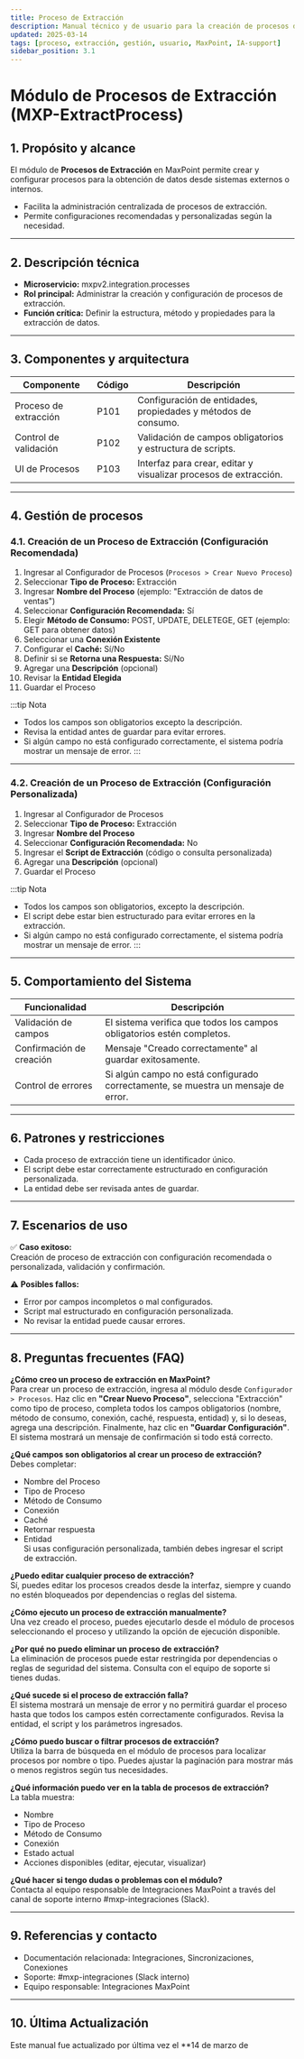 ```yaml
---
title: Proceso de Extracción
description: Manual técnico y de usuario para la creación de procesos de extracción en MaxPoint.
updated: 2025-03-14
tags: [proceso, extracción, gestión, usuario, MaxPoint, IA-support]
sidebar_position: 3.1
---
```


# Módulo de Procesos de Extracción (MXP-ExtractProcess)

## 1. Propósito y alcance

El módulo de **Procesos de Extracción** en MaxPoint permite crear y configurar procesos para la obtención de datos desde sistemas externos o internos.
- Facilita la administración centralizada de procesos de extracción.
- Permite configuraciones recomendadas y personalizadas según la necesidad.

---

## 2. Descripción técnica

- **Microservicio:** mxpv2.integration.processes
- **Rol principal:** Administrar la creación y configuración de procesos de extracción.
- **Función crítica:** Definir la estructura, método y propiedades para la extracción de datos.

---

## 3. Componentes y arquitectura

| Componente                | Código | Descripción                                                                 |
|---------------------------|--------|-----------------------------------------------------------------------------|
| Proceso de extracción     | P101   | Configuración de entidades, propiedades y métodos de consumo.               |
| Control de validación     | P102   | Validación de campos obligatorios y estructura de scripts.                  |
| UI de Procesos            | P103   | Interfaz para crear, editar y visualizar procesos de extracción.            |

---

## 4. Gestión de procesos

### 4.1. Creación de un Proceso de Extracción (Configuración Recomendada)

1. Ingresar al Configurador de Procesos (`Procesos > Crear Nuevo Proceso`)
2. Seleccionar **Tipo de Proceso:** Extracción
3. Ingresar **Nombre del Proceso** (ejemplo: "Extracción de datos de ventas")
4. Seleccionar **Configuración Recomendada:** Sí
5. Elegir **Método de Consumo:** POST, UPDATE, DELETEGE, GET (ejemplo: GET para obtener datos)
6. Seleccionar una **Conexión Existente**
7. Configurar el **Caché:** Sí/No
8. Definir si se **Retorna una Respuesta:** Sí/No
9. Agregar una **Descripción** (opcional)
10. Revisar la **Entidad Elegida**
11. Guardar el Proceso

:::tip Nota
- Todos los campos son obligatorios excepto la descripción.  
- Revisa la entidad antes de guardar para evitar errores.  
- Si algún campo no está configurado correctamente, el sistema podría mostrar un mensaje de error.
:::

---

### 4.2. Creación de un Proceso de Extracción (Configuración Personalizada)

1. Ingresar al Configurador de Procesos
2. Seleccionar **Tipo de Proceso:** Extracción
3. Ingresar **Nombre del Proceso**
4. Seleccionar **Configuración Recomendada:** No
5. Ingresar el **Script de Extracción** (código o consulta personalizada)
6. Agregar una **Descripción** (opcional)
7. Guardar el Proceso

:::tip Nota
- Todos los campos son obligatorios, excepto la descripción.
- El script debe estar bien estructurado para evitar errores en la extracción.
- Si algún campo no está configurado correctamente, el sistema podría mostrar un mensaje de error.
:::

---

## 5. Comportamiento del Sistema

| **Funcionalidad**       | **Descripción**                                                                                          |
|-------------------------|----------------------------------------------------------------------------------------------------------|
| Validación de campos    | El sistema verifica que todos los campos obligatorios estén completos.                                   |
| Confirmación de creación| Mensaje "Creado correctamente" al guardar exitosamente.                                                  |
| Control de errores      | Si algún campo no está configurado correctamente, se muestra un mensaje de error.                        |

---

## 6. Patrones y restricciones

- Cada proceso de extracción tiene un identificador único.
- El script debe estar correctamente estructurado en configuración personalizada.
- La entidad debe ser revisada antes de guardar.

---

## 7. Escenarios de uso

✅ **Caso exitoso:**  
Creación de proceso de extracción con configuración recomendada o personalizada, validación y confirmación.

⚠️ **Posibles fallos:**  
- Error por campos incompletos o mal configurados.
- Script mal estructurado en configuración personalizada.
- No revisar la entidad puede causar errores.

---

## 8. Preguntas frecuentes (FAQ)

**¿Cómo creo un proceso de extracción en MaxPoint?**  
Para crear un proceso de extracción, ingresa al módulo desde `Configurador > Procesos`. Haz clic en **"Crear Nuevo Proceso"**, selecciona "Extracción" como tipo de proceso, completa todos los campos obligatorios (nombre, método de consumo, conexión, caché, respuesta, entidad) y, si lo deseas, agrega una descripción. Finalmente, haz clic en **"Guardar Configuración"**. El sistema mostrará un mensaje de confirmación si todo está correcto.

**¿Qué campos son obligatorios al crear un proceso de extracción?**  
Debes completar:  
- Nombre del Proceso  
- Tipo de Proceso  
- Método de Consumo  
- Conexión  
- Caché  
- Retornar respuesta  
- Entidad  
Si usas configuración personalizada, también debes ingresar el script de extracción.

**¿Puedo editar cualquier proceso de extracción?**  
Sí, puedes editar los procesos creados desde la interfaz, siempre y cuando no estén bloqueados por dependencias o reglas del sistema.

**¿Cómo ejecuto un proceso de extracción manualmente?**  
Una vez creado el proceso, puedes ejecutarlo desde el módulo de procesos seleccionando el proceso y utilizando la opción de ejecución disponible.

**¿Por qué no puedo eliminar un proceso de extracción?**  
La eliminación de procesos puede estar restringida por dependencias o reglas de seguridad del sistema. Consulta con el equipo de soporte si tienes dudas.

**¿Qué sucede si el proceso de extracción falla?**  
El sistema mostrará un mensaje de error y no permitirá guardar el proceso hasta que todos los campos estén correctamente configurados. Revisa la entidad, el script y los parámetros ingresados.

**¿Cómo puedo buscar o filtrar procesos de extracción?**  
Utiliza la barra de búsqueda en el módulo de procesos para localizar procesos por nombre o tipo. Puedes ajustar la paginación para mostrar más o menos registros según tus necesidades.

**¿Qué información puedo ver en la tabla de procesos de extracción?**  
La tabla muestra:  
- Nombre  
- Tipo de Proceso  
- Método de Consumo  
- Conexión  
- Estado actual  
- Acciones disponibles (editar, ejecutar, visualizar)

**¿Qué hacer si tengo dudas o problemas con el módulo?**  
Contacta al equipo responsable de Integraciones MaxPoint a través del canal de soporte interno #mxp-integraciones (Slack).

---

## 9. Referencias y contacto

- Documentación relacionada: Integraciones, Sincronizaciones, Conexiones
- Soporte: #mxp-integraciones (Slack interno)
- Equipo responsable: Integraciones MaxPoint

---

## 10. Última Actualización

Este manual fue actualizado por última vez el **14 de marzo de